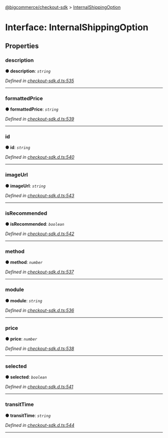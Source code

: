 [@bigcommerce/checkout-sdk](../README.md) > [InternalShippingOption](../interfaces/internalshippingoption.md)



# Interface: InternalShippingOption


## Properties
<a id="description"></a>

###  description

**●  description**:  *`string`* 

*Defined in [checkout-sdk.d.ts:535](https://github.com/bigcommerce/checkout-sdk-js/blob/1f51420/dist/checkout-sdk.d.ts#L535)*





___

<a id="formattedprice"></a>

###  formattedPrice

**●  formattedPrice**:  *`string`* 

*Defined in [checkout-sdk.d.ts:539](https://github.com/bigcommerce/checkout-sdk-js/blob/1f51420/dist/checkout-sdk.d.ts#L539)*





___

<a id="id"></a>

###  id

**●  id**:  *`string`* 

*Defined in [checkout-sdk.d.ts:540](https://github.com/bigcommerce/checkout-sdk-js/blob/1f51420/dist/checkout-sdk.d.ts#L540)*





___

<a id="imageurl"></a>

###  imageUrl

**●  imageUrl**:  *`string`* 

*Defined in [checkout-sdk.d.ts:543](https://github.com/bigcommerce/checkout-sdk-js/blob/1f51420/dist/checkout-sdk.d.ts#L543)*





___

<a id="isrecommended"></a>

###  isRecommended

**●  isRecommended**:  *`boolean`* 

*Defined in [checkout-sdk.d.ts:542](https://github.com/bigcommerce/checkout-sdk-js/blob/1f51420/dist/checkout-sdk.d.ts#L542)*





___

<a id="method"></a>

###  method

**●  method**:  *`number`* 

*Defined in [checkout-sdk.d.ts:537](https://github.com/bigcommerce/checkout-sdk-js/blob/1f51420/dist/checkout-sdk.d.ts#L537)*





___

<a id="module"></a>

###  module

**●  module**:  *`string`* 

*Defined in [checkout-sdk.d.ts:536](https://github.com/bigcommerce/checkout-sdk-js/blob/1f51420/dist/checkout-sdk.d.ts#L536)*





___

<a id="price"></a>

###  price

**●  price**:  *`number`* 

*Defined in [checkout-sdk.d.ts:538](https://github.com/bigcommerce/checkout-sdk-js/blob/1f51420/dist/checkout-sdk.d.ts#L538)*





___

<a id="selected"></a>

###  selected

**●  selected**:  *`boolean`* 

*Defined in [checkout-sdk.d.ts:541](https://github.com/bigcommerce/checkout-sdk-js/blob/1f51420/dist/checkout-sdk.d.ts#L541)*





___

<a id="transittime"></a>

###  transitTime

**●  transitTime**:  *`string`* 

*Defined in [checkout-sdk.d.ts:544](https://github.com/bigcommerce/checkout-sdk-js/blob/1f51420/dist/checkout-sdk.d.ts#L544)*





___


